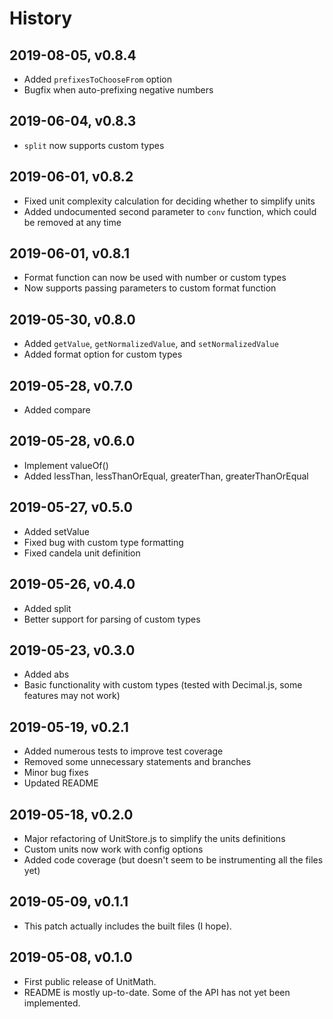 # History

## 2019-08-05, v0.8.4
- Added `prefixesToChooseFrom` option
- Bugfix when auto-prefixing negative numbers

## 2019-06-04, v0.8.3
- `split` now supports custom types

## 2019-06-01, v0.8.2
- Fixed unit complexity calculation for deciding whether to simplify units
- Added undocumented second parameter to `conv` function, which could be removed at any time

## 2019-06-01, v0.8.1
- Format function can now be used with number or custom types
- Now supports passing parameters to custom format function

## 2019-05-30, v0.8.0
- Added `getValue`, `getNormalizedValue`, and `setNormalizedValue`
- Added format option for custom types

## 2019-05-28, v0.7.0
- Added compare

## 2019-05-28, v0.6.0
- Implement valueOf()
- Added lessThan, lessThanOrEqual, greaterThan, greaterThanOrEqual

## 2019-05-27, v0.5.0
- Added setValue
- Fixed bug with custom type formatting
- Fixed candela unit definition

## 2019-05-26, v0.4.0
- Added split
- Better support for parsing of custom types

## 2019-05-23, v0.3.0
- Added abs
- Basic functionality with custom types (tested with Decimal.js, some features may not work)

## 2019-05-19, v0.2.1
- Added numerous tests to improve test coverage
- Removed some unnecessary statements and branches
- Minor bug fixes
- Updated README

## 2019-05-18, v0.2.0
- Major refactoring of UnitStore.js to simplify the units definitions
- Custom units now work with config options
- Added code coverage (but doesn't seem to be instrumenting all the files yet)

## 2019-05-09, v0.1.1
- This patch actually includes the built files (I hope).

## 2019-05-08, v0.1.0

- First public release of UnitMath.
- README is mostly up-to-date. Some of the API has not yet been implemented.